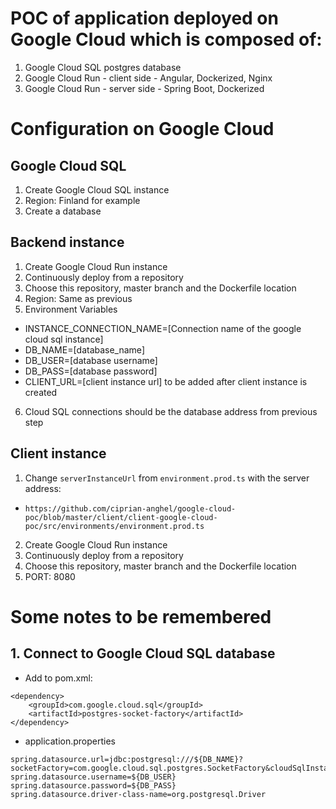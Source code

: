 # POC of application deployed on Google Cloud which is composed of:
1. Google Cloud SQL postgres database
2. Google Cloud Run - client side - Angular, Dockerized, Nginx
3. Google Cloud Run - server side - Spring Boot, Dockerized

# Configuration on Google Cloud
## Google Cloud SQL
1. Create Google Cloud SQL instance
2. Region: Finland for example
3. Create a database

## Backend instance
1. Create Google Cloud Run instance
2. Continuously deploy from a repository
3. Choose this repository, master branch and the Dockerfile location
4. Region: Same as previous
5. Environment Variables
- INSTANCE_CONNECTION_NAME=[Connection name of the google cloud sql instance]
- DB_NAME=[database_name]
- DB_USER=[database username]
- DB_PASS=[database password]
- CLIENT_URL=[client instance url] to be added after client instance is created
6. Cloud SQL connections should be the database address from previous step

## Client instance
1. Change ```serverInstanceUrl``` from ```environment.prod.ts``` with the server address:
- ```https://github.com/ciprian-anghel/google-cloud-poc/blob/master/client/client-google-cloud-poc/src/environments/environment.prod.ts```
2. Create Google Cloud Run instance
3. Continuously deploy from a repository
4. Choose this repository, master branch and the Dockerfile location
5. PORT: 8080

# Some notes to be remembered
## 1. Connect to Google Cloud SQL database
- Add to pom.xml:
```
<dependency>
	<groupId>com.google.cloud.sql</groupId>
	<artifactId>postgres-socket-factory</artifactId>
</dependency>
```
- application.properties
```
spring.datasource.url=jdbc:postgresql:///${DB_NAME}?socketFactory=com.google.cloud.sql.postgres.SocketFactory&cloudSqlInstance=${INSTANCE_CONNECTION_NAME}
spring.datasource.username=${DB_USER}
spring.datasource.password=${DB_PASS}
spring.datasource.driver-class-name=org.postgresql.Driver
```

